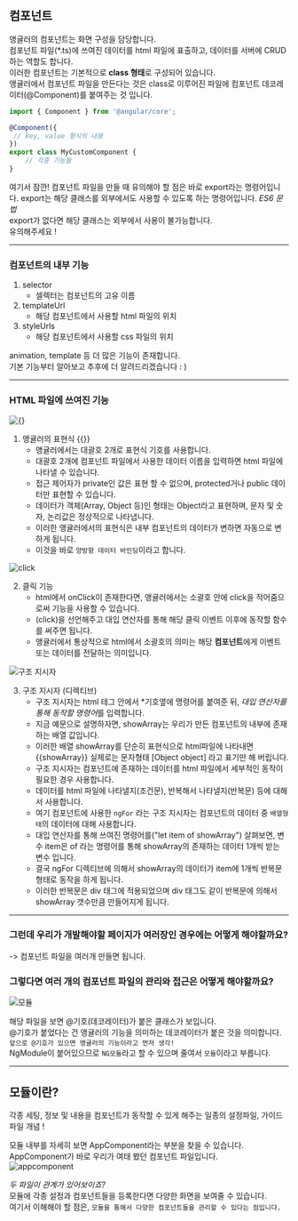 ## 컴포넌트 

앵귤러의 컴포넌트는 화면 구성을 담당합니다.   
컴포넌트 파일(*.ts)에 쓰여진 데이터를 html 파일에 표출하고, 데이터를 서버에 CRUD하는 역할도 합니다.   
이러한 컴포넌트는 기본적으로 **class 형태**로 구성되어 있습니다.   
앵귤러에서 컴포넌트 파일을 만든다는 것은 class로 이루어진 파일에 컴포넌트 데코레이터(@Component)를 붙여주는 것 입니다.

```javascript
import { Component } from '@angular/core';

@Component({
 // key, value 형식의 내용
})
export class MyCustomComponent {
    // 각종 기능들
}
```

여기서 잠깐! 컴포넌트 파일을 만들 때 유의해야 할 점은 바로 export라는 명령어입니다.
export는 해당 클래스를 외부에서도 사용할 수 있도록 하는 명령어입니다. *ES6 문법*   
export가 없다면 해당 클래스는 외부에서 사용이 불가능합니다.    
유의해주세요 !   
****
### 컴포넌트의 내부 기능

1. selector
   - 셀렉터는 컴포넌트의 고유 이름
2. templateUrl
   - 해당 컴포넌트에서 사용할 html 파일의 위치
3. styleUrls
   - 해당 컴포넌트에서 사용할 css 파일의 위치
  
animation, template 등 더 많은 기능이 존재합니다.   
기본 기능부터 알아보고 추후에 더 알려드리겠습니다 : )   
****
### HTML 파일에 쓰여진 기능
![{}](https://img1.daumcdn.net/thumb/R1280x0/?scode=mtistory2&fname=https%3A%2F%2Fblog.kakaocdn.net%2Fdn%2F7d9JY%2FbtqEfqTlHIa%2Fu3YE9sCvLosIGQBLipKxEK%2Fimg.png)   
   
1. 앵귤러의 표현식 {{}}
   - 앵귤러에서는 대괄호 2개로 표현식 기호를 사용합니다.
   - 대괄호 2개에 컴포넌트 파일에서 사용한 데이터 이름을 입력하면 html 파일에 나타낼 수 있습니다.
   - 접근 제어자가 private인 값은 표현 할 수 없으며, protected거나 public 데이터만 표현할 수 있습니다.
   - 데이터가 객체(Array, Object 등)인 형태는 Object라고 표현하며, 문자 및 숫자, 논리값은 정상적으로 나타냅니다.
   - 이러한 앵귤러에서의 표현식은 내부 컴포넌트의 데이터가 변하면 자동으로 변하게 됩니다.
   - 이것을 바로 `양방향 데이터 바인딩`이라고 합니다.   
   
![click](https://img1.daumcdn.net/thumb/R1280x0/?scode=mtistory2&fname=https%3A%2F%2Fblog.kakaocdn.net%2Fdn%2FDDAND%2FbtqEcnYvRoN%2FC42lMY5hswM7QA6HNBbmO0%2Fimg.png)   
   
2. 클릭 기능
   - html에서 onClick이 존재한다면, 앵귤러에서는 소괄호 안에 click을 적어줌으로써 기능을 사용할 수 있습니다.
   - (click)을 선언해주고 대입 연산자를 통해 해당 클릭 이벤트 이후에 동작할 함수를 써주면 됩니다.
   - 앵귤러에서 통상적으로 html에서 소괄호의 의미는 해당 **컴포넌트**에게 이벤트 또는 데이터를 전달하는 의미입니다.

![구조 지시자](https://img1.daumcdn.net/thumb/R1280x0/?scode=mtistory2&fname=https%3A%2F%2Fblog.kakaocdn.net%2Fdn%2FdiZQFy%2FbtqEcoiOVNc%2Fy43DKg62P0mhEY4EwhnmlK%2Fimg.png)   
   
3. 구조 지시자 (디렉티브)
   - 구조 지시자는 html 테그 안에서 *기호옆에 명령어를 붙여준 뒤, *대입 연산자를 통해 동작할 명령어*를 입력합니다.
   - 지금 예문으로 설명하자면, showArray는 우리가 만든 컴포넌트의 내부에 존재하는 배열 값입니다.
   - 이러한 배열 showArray를 단순히 표현식으로 html파일에 나타내면 {{showArray}} 실제로는 문자형태 [Object object] 라고 표기만 해 버립니다.
   - 구조 지시자는 컴포넌트에 존재하는 데이터를 html 파일에서 세부적인 동작이 필요한 경우 사용합니다.
   - 데이터를 html 파일에 나타낼지(조건문), 반복해서 나타낼지(반복문) 등에 대해서 사용합니다.
   - 여기 컴포넌트에 사용한 `ngFor` 라는 구조 지시자는 컴포넌트의 데이터 중 `배열형태`의 데이터에 대해 사용합니다.
   - 대입 연산자를 통해 쓰여진 명령어를("let item of showArray") 살펴보면, 변수 item은 of 라는 명령어를 통해 showArray의 존재하는 데이터 1개씩 받는 변수 입니다.
   - 결국 ngFor 디렉티브에 의해서 showArray의 데이터가 item에 1개씩 반복문 형태로 동작을 하게 됩니다.
   - 이러한 반복문은 div 태그에 적용되었으며 div 태그도 같이 반복문에 의해서 showArray 갯수만큼 만들어지게 됩니다.

****


### 그런데 우리가 개발해야할 페이지가 여러장인 경우에는 어떻게 해야할까요?   
-> 컴포넌트 파일을 여러개 만들면 됩니다.   
### 그렇다면 여러 개의 컴포넌트 파일의 관리와 접근은 어떻게 해야할까요? 
![모듈](https://img1.daumcdn.net/thumb/R1280x0/?scode=mtistory2&fname=https%3A%2F%2Fblog.kakaocdn.net%2Fdn%2FF4W5U%2FbtqEeZhnNk6%2FiuJgBFkWZPcZFoCOEIE011%2Fimg.png)   

해당 파일을 보면 @기호(데코레이터)가 붙은 클래스가 보입니다.   
@기호가 붙었다는 건 앵귤러의 기능을 의미하는 데코레이터가 붙은 것을 의미합니다.   
`앞으로 @기호가 있으면 앵귤러의 기능이라고 먼저 생각!`   
NgModule이 붙어있으므로 `NG모듈`라고 할 수 있으며 줄여서 `모듈`이라고 부릅니다.   

   ****
## 모듈이란?
각종 세팅, 정보 및 내용을 컴포넌트가 동작할 수 있게 해주는 일종의 설정파일, 가이드파일 개념 !   

모듈 내부를 자세히 보면 AppComponent라는 부분을 찾을 수 있습니다.   
AppComponent가 바로 우리가 여태 봤던 컴포넌트 파일입니다.  
![appcomponent](https://img1.daumcdn.net/thumb/R1280x0/?scode=mtistory2&fname=https%3A%2F%2Fblog.kakaocdn.net%2Fdn%2Fea5v7U%2FbtqEd9kuEjT%2FKpcD2zKXSgG5V58FwusDQK%2Fimg.png)    

*두 파일이 관계가 있어보이죠?*    
모듈에 각종 설정과 컴포넌트들을 등록한다면 다양한 화면을 보여줄 수 있습니다.   
여기서 이해해야 할 점은, `모듈을 통해서 다양한 컴포넌트들을 관리할 수 있다는 점입니다.`   
















